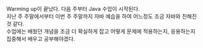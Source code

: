 Warming up이 끝났다. 다음 주부터 Java 수업이 시작된다.  
지난 주 주말에서부터 이번 주 주말까지 자바 예습을 하여 어느정도 조금 자바와 친해진 것 같다.  
수업에는 배웠던 개념을 조금 더 확실하게 잡고 어떻게 문제에 적용하는지, 응용하는지 집중해서 배우고 공부해야겠다.  


